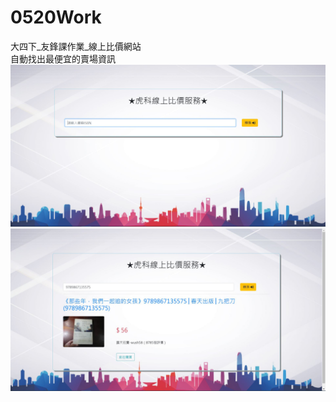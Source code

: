 # 0520Work
大四下_友鋒課作業_線上比價網站
</br>
自動找出最便宜的賣場資訊
![image](https://github.com/hank444tw/0520Work/blob/master/banner1.JPG)
![image](https://github.com/hank444tw/0520Work/blob/master/banner.JPG)
